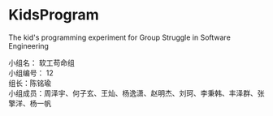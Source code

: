 # KidsProgram
The kid's programming experiment for Group Struggle in Software Engineering

小组名： 软工苟命组  
小组编号： 12  
组长：陈铭瑜  
小组成员：周泽宇、何子玄、王灿、杨逸潇、赵明杰、刘珂、李秉韩、丰泽群、张擎洋、杨一帆  
